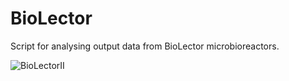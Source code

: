 # BioLector
Script for analysing output data from BioLector microbioreactors. 

![BioLectorII](https://github.com/user-attachments/assets/414e05f4-3953-4d41-a695-86405f56d1a9/w_300)
